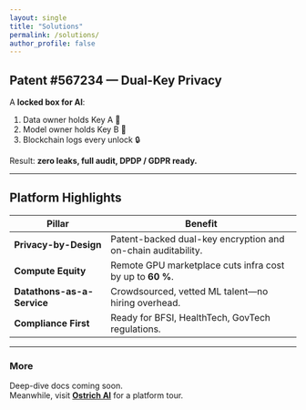 ```yaml
---
layout: single
title: "Solutions"
permalink: /solutions/
author_profile: false
---
```


## Patent #567234 — Dual-Key Privacy

A **locked box for AI**:

1. Data owner holds Key A 🔑  
2. Model owner holds Key B 🔑  
3. Blockchain logs every unlock 🔒  

Result: **zero leaks, full audit, DPDP / GDPR ready.**

---

## Platform Highlights

| Pillar | Benefit |
| --- | --- |
| **Privacy-by-Design** | Patent-backed dual-key encryption and on-chain auditability. |
| **Compute Equity** | Remote GPU marketplace cuts infra cost by up to **60 %**. |
| **Datathons-as-a-Service** | Crowdsourced, vetted ML talent—no hiring overhead. |
| **Compliance First** | Ready for BFSI, HealthTech, GovTech regulations. |

---

### More

Deep-dive docs coming soon.  
Meanwhile, visit **[Ostrich AI](https://ostrich-ai.com)** for a platform tour.
